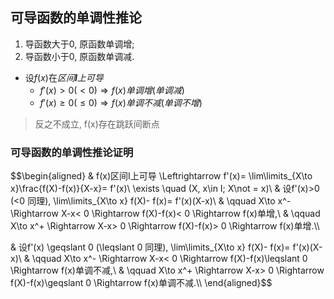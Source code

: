 ## 可导函数的单调性推论
1. 导函数大于0, 原函数单调增;
2. 导函数小于0, 原函数单调减.

* 设$f(x)$在*区间**I**上可导*
    + $f'(x)>0(<0) \Rightarrow f(x)单调增(单调减)$
    + $f'(x) \ge 0(\le 0) \Rightarrow f(x)单调不减(单调不增)$

> 反之不成立, f(x)存在跳跃间断点

### 可导函数的单调性推论证明
$$\begin{aligned}
& f(x)区间I上可导 \Leftrightarrow f'(x)= \lim\limits_{X\to x}\frac{f(X)-f(x)}{X-x}= f'(x)\ \exists \quad (X, x\in I; X\not = x)\\
& 设f'(x)>0 (<0 同理), \lim\limits_{X\to x} f(X)- f(x)= f'(x)(X-x)\\
& \qquad X\to x^- \Rightarrow X-x< 0 \Rightarrow f(X)-f(x)< 0 \Rightarrow f(x)单增,\\
& \qquad X\to x^+ \Rightarrow X-x> 0 \Rightarrow f(X)-f(x)> 0 \Rightarrow f(x)单增.\\\\

& 设f'(x) \geqslant 0 (\leqslant 0 同理), \lim\limits_{X\to x} f(X)- f(x)= f'(x)(X-x)\\
& \qquad X\to x^- \Rightarrow X-x< 0 \Rightarrow f(X)-f(x)\leqslant 0 \Rightarrow f(x)单调不减,\\
& \qquad X\to x^+ \Rightarrow X-x> 0 \Rightarrow f(X)-f(x)\geqslant 0 \Rightarrow f(x)单调不减.\\\\
\end{aligned}$$
